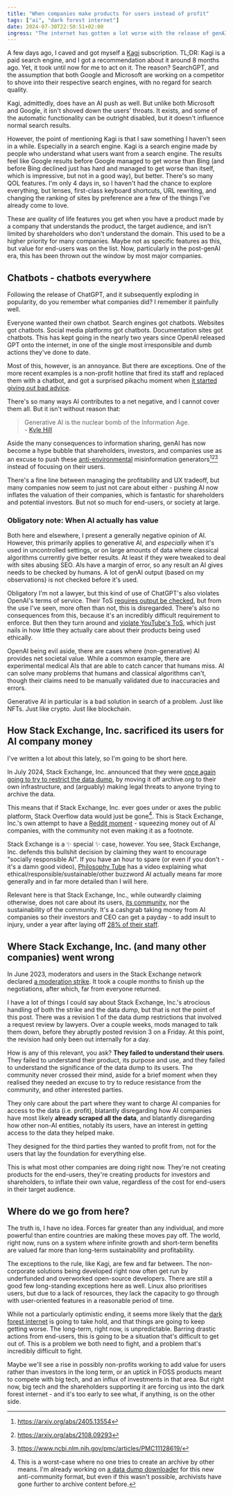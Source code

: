 ```yaml
---
title: "When companies make products for users instead of profit"
tags: ["ai", "dark forest internet"]
date: 2024-07-30T22:50:51+02:00
ingress: "The internet has gotten a lot worse with the release of genAI, which seems to be widely developed and used in spite of major problems. Where do we go from here?"
---
```


A few days ago, I caved and got myself a [Kagi](https://kagi.com) subscription. TL;DR: Kagi is a paid search engine, and I got a recommendation about it around 8 months ago. Yet, it took until now for me to act on it. The reason? SearchGPT, and the assumption that both Google and Microsoft are working on a competitor to shove into their respective search engines, with no regard for search quality. 

Kagi, admittedly, does have an AI push as well. But unlike both Microsoft and Google, it isn't shoved down the users' throats. It exists, and some of the automatic functionality can be outright disabled, but it doesn't influence normal search results.

However, the point of mentioning Kagi is that I saw something I haven't seen in a while. Especially in a search engine. Kagi is a search engine made by people who understand what users want from a search engine. The results feel like Google results before Google managed to get worse than Bing (and before Bing declined just has hard and managed to get worse than itself, which is impressive, but not in a good way), but better. There's so many QOL features. I'm only 4 days in, so I haven't had the chance to explore everything, but lenses, first-class keyboard shortcuts, URL rewriting, and changing the ranking of sites by preference are a few of the things I've already come to love. 

These are quality of life features you get when you have a product made by a company that understands the product, the target audience, and isn't limited by shareholders who don't understand the domain. This used to be a higher priority for many companies. Maybe not as specific features as this, but value for end-users was on the list. Now, particularly in the post-genAI era, this has been thrown out the window by most major companies.

## Chatbots - chatbots everywhere

Following the release of ChatGPT, and it subsequently exploding in popularity, do you remember what companies did? I remember it painfully well. 

Everyone wanted their own chatbot. Search engines got chatbots. Websites got chatbots. Social media platforms got chatbots. Documentation sites got chatbots. This has kept going in the nearly two years since OpenAI released GPT onto the internet, in one of the single most irresponsible and dumb actions they've done to date. 

Most of this, however, is an annoyance. But there are exceptions. One of the more recent examples is a non-profit hotline that fired its staff and replaced them with a chatbot, and got a surprised pikachu moment when [it started giving out bad advice](https://www.forbes.com/sites/chriswestfall/2023/05/31/non-profit-helpline-fires-staff-shifts-to-chatbot-solution/).

There's so many ways AI contributes to a net negative, and I cannot cover them all. But it isn't without reason that:

> Generative AI is the nuclear bomb of the Information Age.  
> \- [Kyle Hill](https://www.youtube.com/watch?v=PaVjQFMg7L0)

Aside the many consequences to information sharing, genAI has now become a hype bubble that shareholders, investors, and companies use as an excuse to push these [anti-environmental](https://www.technologyreview.com/2023/12/05/1084417/ais-carbon-footprint-is-bigger-than-you-think/) misinformation generators[^2][^3][^4] instead of focusing on their users.

There's a fine line between managing the profitability and UX tradeoff, but many companies now seem to just not care about either - pushing AI now inflates the valuation of their companies, which is fantastic for shareholders and potential investors. But not so much for end-users, or society at large.

### Obligatory note: When AI actually has value

Both here and elsewhere, I present a generally negative opinion of AI. However, this primarily applies to generative AI, and _especially_ when it's used in uncontrolled settings, or on large amounts of data where classical algorithms currently give better results. At least if they were tweaked to deal with sites abusing SEO. AIs have a margin of error, so any result an AI gives needs to be checked by humans. A lot of genAI output (based on my observations) is not checked before it's used. 

Obligatory I'm not a lawyer, but this kind of use of ChatGPT's also violates OpenAI's terms of service. Their ToS [requires output be checked](https://openai.com/policies/sharing-publication-policy/), but from the use I've seen, more often than not, this is disregarded. There's also no consequences from this, because it's an incredibly difficult requirement to enforce. But then they turn around and [violate YouTube's ToS](https://fortune.com/2024/04/04/openai-youtube-clear-violation-terms-service-ai-sora-training/), which just nails in how little they actually care about their products being used ethically. 

OpenAI being evil aside, there are cases where (non-generative) AI provides net societal value. While a common example, there are experimental medical AIs that are able to catch cancer that humans miss. AI can solve many problems that humans and classical algorithms can't, though their claims need to be manually validated due to inaccuracies and errors.

Generative AI in particular is a bad solution in search of a problem. Just like NFTs. Just like crypto. Just like blockchain. 

## How Stack Exchange, Inc. sacrificed its users for AI company money 

I've written a lot about this lately, so I'm going to be short here. 

In July 2024, Stack Exchange, Inc. announced that they were [once again going to try to restrict the data dump](https://meta.stackexchange.com/questions/401324/announcing-a-change-to-the-data-dump-process?cb=1), by moving it off archive.org to their own infrastructure, and (arguably) making legal threats to anyone trying to archive the data. 

This means that if Stack Exchange, Inc. ever goes under or axes the public platform, Stack Overflow data would just be gone[^1]. This is Stack Exchange, Inc.'s own attempt to have a [Reddit moment](https://www.wheresyoured.at/are-we-watching-the-internet-die/) - squeezing money out of AI companies, with the community not even making it as a footnote.

Stack Exchange is a :sparkles: special :sparkles: case, however. You see, Stack Exchange, Inc. defends this bullshit decision by claiming they want to encourage "socially responsible AI". If  you have an hour to spare (or even if you don't - it's a damn good video), [Philosophy Tube](https://www.youtube.com/watch?v=AaU6tI2pb3M) has a video explaining what ethical/responsible/sustainable/other buzzword AI actually means far more generally and in far more detailed than I will here.

Relevant here is that Stack Exchange, Inc., while outwardly claiming otherwise, does not care about its users, [its community](https://meta.stackexchange.com/a/401503/332043), nor the sustainability of the community. It's a cashgrab taking money from AI companies so their investors and CEO can get a payday - to add insult to injury, under a year after laying off [28% of their staff](https://meta.stackexchange.com/q/393806/332043).

## Where Stack Exchange, Inc. (and many other companies) went wrong

In June 2023, moderators and users in the Stack Exchange network declared [a moderation strike](https://meta.stackexchange.com/q/389811/332043). It took a couple months to finish up the negotiations, after which, far from everyone returned.

I have a lot of things I could say about Stack Exchange, Inc.'s atrocious handling of both the strike and the data dump, but that is not the point of this post. There was a revision 1 of the data dump restrictions that involved a request review by lawyers. Over a couple weeks, mods managed to talk them down, before they abruptly posted revision 3 on a Friday. At this point, the revision had only been out internally for a day.

How is any of this relevant, you ask? **They failed to understand their users**. They failed to understand their product, its purpose and use, and they failed to understand the significance of  the data dump to its users. The community never crossed their mind, aside for a brief moment when they realised they needed an excuse to try to reduce resistance from the community, and other interested parties.

They only care about the part where they want to charge AI companies for access to the data (i.e. profit), blatantly disregarding how AI companies have most likely **already scraped all the data**, and blatantly disregarding how other non-AI entities, notably its users, have an interest in getting access to the data they helped make.

They designed for the third parties they wanted to profit from, not for the users that lay the foundation for everything else. 

This is what most other companies are doing right now. They're not creating products for the end-users, they're creating products for investors and shareholders, to inflate their own value, regardless of the cost for end-users in their target audience.

## Where do we go from here?

The truth is, I have no idea. Forces far greater than any individual, and more powerful than entire countries are making these moves pay off. The world, right now, runs on a system where infinite growth and short-term benefits are valued far more than long-term sustainability and profitability.

The exceptions to the rule, like Kagi, are few and far between. The non-corporate solutions being developed right now often get run by underfunded and overworked open-source developers. There are still a good few long-standing exceptions here as well. Linux also prioritises users, but due to a lack of resources, they lack the capacity to go through with user-oriented features in a reasonable period of time. 

While not a particularly optimistic ending, it seems more likely that the [dark forest internet](https://www.youtube.com/watch?v=JrcbH0ge2WE) is going to take hold, and that things are going to keep getting worse. The long-term, right now, is unpredictable. Barring drastic actions from end-users, this is going to be a situation that's difficult to get out of. This is a problem we both need to fight, and a problem that's incredibly difficult to fight.

Maybe we'll see a rise in possibly non-profits working to add value for users rather than investors in the long term, or an uptick in FOSS products meant to compete with big tech, and an influx of investments in that area. But right now, big tech and the shareholders supporting it are forcing us into the dark forest internet - and it's too early to see what, if anything, is on the other side.

[^1]: This is a worst-case where no one tries to create an archive by other means. I'm already working on [a data dump downloader](https://github.com/LunarWatcher/se-data-dump-transformer/) for this new anti-community format, but even if this wasn't possible, archivists have gone further to archive content before.
[^2]: https://arxiv.org/abs/2405.13554
[^3]: https://arxiv.org/abs/2108.09293
[^4]: https://www.ncbi.nlm.nih.gov/pmc/articles/PMC11128619/
